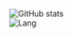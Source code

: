 ![GitHub stats](https://github-readme-stats.vercel.app/api?username=BeroKiTeer&show_icons=true&theme=dark&locale=cn&layout=compact)  
![Lang](https://github-readme-stats.vercel.app/api/top-langs/?username=BeroKiTeer&show_icons=true&theme=dark&locale=cn&layout=compact)
